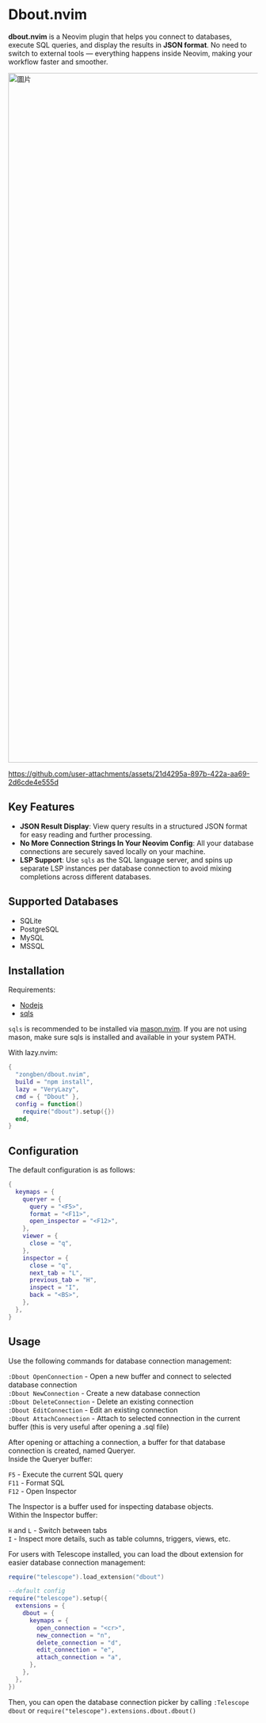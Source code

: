 # Dbout.nvim

**dbout.nvim** is a Neovim plugin that helps you connect to databases, execute SQL queries, and display the results in **JSON format**. 
No need to switch to external tools — everything happens inside Neovim, making your workflow faster and smoother.

<img width="2543" height="1393" alt="圖片" src="https://github.com/user-attachments/assets/d7d884bd-22d4-49e6-b8d5-22402bd707b1" />

https://github.com/user-attachments/assets/21d4295a-897b-422a-aa69-2d6cde4e555d

## Key Features

- **JSON Result Display**: View query results in a structured JSON format for easy reading and further processing.
- **No More Connection Strings In Your Neovim Config**: All your database connections are securely saved locally on your machine.
- **LSP Support**: Use `sqls` as the SQL language server, and spins up separate LSP instances per database connection to avoid mixing completions across different databases.

## Supported Databases

- SQLite
- PostgreSQL
- MySQL
- MSSQL

## Installation

Requirements:

- [Nodejs](https://github.com/nodejs/node)
- [sqls](https://github.com/sqls-server/sqls)

`sqls` is recommended to be installed via [mason.nvim](https://github.com/mason-org/mason.nvim). If you are not using mason, make sure sqls is installed and available in your system PATH.

With lazy.nvim:

```lua
{
  "zongben/dbout.nvim",
  build = "npm install",
  lazy = "VeryLazy",
  cmd = { "Dbout" },
  config = function()
    require("dbout").setup({})
  end,
}
```

## Configuration

The default configuration is as follows:

```lua
{
  keymaps = {
    queryer = {
      query = "<F5>",
      format = "<F11>",
      open_inspector = "<F12>",
    },
    viewer = {
      close = "q",
    },
    inspector = {
      close = "q",
      next_tab = "L",
      previous_tab = "H",
      inspect = "I",
      back = "<BS>",
    },
  },
}
```

## Usage

Use the following commands for database connection management:

`:Dbout OpenConnection` - Open a new buffer and connect to selected database connection  
`:Dbout NewConnection` - Create a new database connection  
`:Dbout DeleteConnection` - Delete an existing connection  
`:Dbout EditConnection` - Edit an existing connection  
`:Dbout AttachConnection` - Attach to selected connection in the current buffer (this is very useful after opening a .sql file)  

After opening or attaching a connection, a buffer for that database connection is created, named Queryer.  
Inside the Queryer buffer:

`F5` - Execute the current SQL query  
`F11` - Format SQL  
`F12` - Open Inspector  

The Inspector is a buffer used for inspecting database objects.  
Within the Inspector buffer:

`H` and `L` - Switch between tabs  
`I` - Inspect more details, such as table columns, triggers, views, etc.  

For users with Telescope installed, you can load the dbout extension for easier database connection management:

```lua
require("telescope").load_extension("dbout")

--default config
require("telescope").setup({
  extensions = {
    dbout = {
      keymaps = {
        open_connection = "<cr>",
        new_connection = "n",
        delete_connection = "d",
        edit_connection = "e",
        attach_connection = "a",
      },
    },
  },
})
```

Then, you can open the database connection picker by calling `:Telescope dbout` or `require("telescope").extensions.dbout.dbout()`
